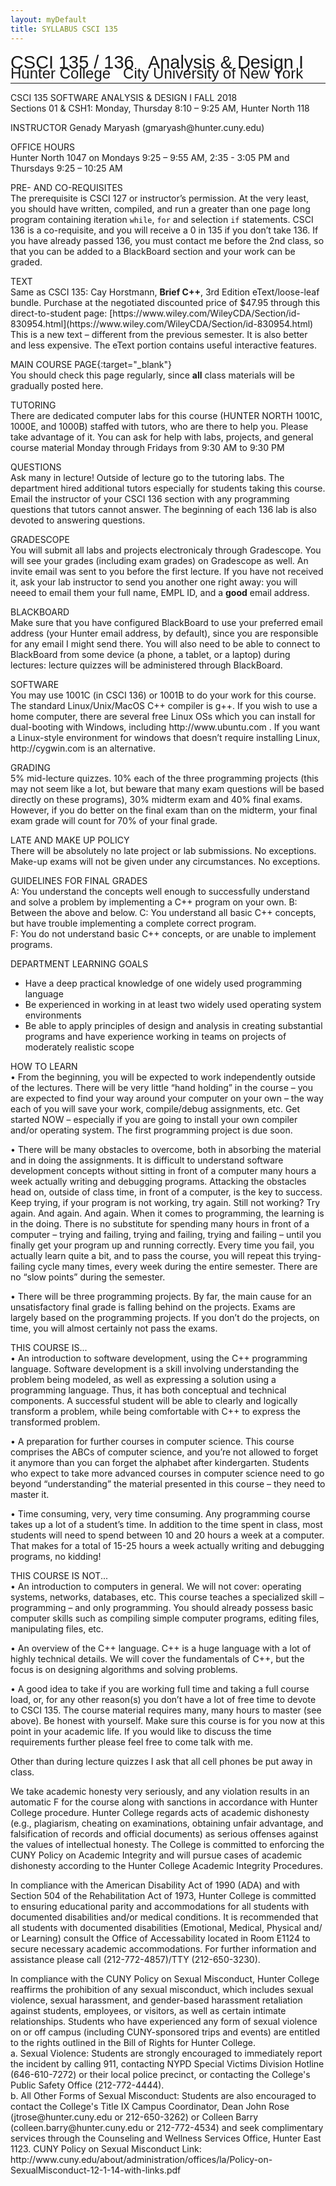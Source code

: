 ```yaml
---
layout: myDefault 
title: SYLLABUS CSCI 135  
---
```


<style>  
table {
    border-collapse: collapse;
}
table, td, th {
    text-align: left;
    padding: 8px;
    padding-bottom: 6px;
    border: 1px solid #dee1e4;
}
tr:nth-child(even) {background-color: #fafafa;}
tr:nth-child(odd) {background-color: #ffffff;}
hr.style-six {
    border: 0;
    height: 0;
    border-top: 1px solid rgba(0, 0, 0, 0.1);
    border-bottom: 1px solid rgba(255, 255, 255, 0.3);
}
a:link {
    text-decoration: none;
}
a:visited {
    text-decoration: none;
    color: blue;
}
a:hover {
    text-decoration: none;
}
a:active {
    text-decoration: none;
}
</style>
  
[<span style="font-family:Arial; font-size:28.9px">CSCI 135 / 136 &nbsp; Analysis & Design I</span><br/>
<span style="line-height:0.1; font-family:Arial; font-size:24px">Hunter College &nbsp; City University of New York</span>](2018_fall.html)   
  
---  	
CSCI 135 SOFTWARE ANALYSIS & DESIGN I FALL 2018  
Sections 01 & CSH1: Monday, Thursday 8:10 – 9:25 AM, Hunter North 118  

INSTRUCTOR Genady Maryash (gmaryash@hunter.cuny.edu)  

OFFICE HOURS  
Hunter North 1047 on Mondays 9:25 – 9:55 AM, 2:35 - 3:05 PM and Thursdays 9:25 – 10:25 AM  
  
PRE- AND CO-REQUISITES  
The prerequisite is CSCI 127 or instructor’s permission. At the very least, you should have written, compiled, and run a greater than one page long program containing iteration `while`, `for` and selection `if` statements.  CSCI 136 is a co-requisite, and you will receive a 0 in 135 if you don’t take 136. If you have already passed 136, you must contact me before the 2nd class, so that you can be added to a BlackBoard section and your work can be graded.  

TEXT  
Same as CSCI 135: Cay Horstmann, **Brief C++**, 3rd Edition eText/loose-leaf bundle. Purchase at the negotiated discounted price of $47.95 through this direct-to-student page:  [https://www.wiley.com/WileyCDA/Section/id-830954.html](https://www.wiley.com/WileyCDA/Section/id-830954.html)  
This is a new text – different from the previous semester.  It is also better and less expensive.  The eText portion contains useful interactive features.  
  
[MAIN COURSE PAGE](2018_fall.html){:target="_blank"}  
You should check this page regularly, since **all** class materials will be gradually posted here.  

TUTORING  
There are dedicated computer labs for this course (HUNTER NORTH 1001C, 1000E, and 1000B) staffed with tutors, who are there to help you.  Please take advantage of it.  You can ask for help with labs, projects, and general course material 
Monday through Fridays from 9:30 AM to 9:30 PM  

QUESTIONS  
Ask many in lecture!  Outside of lecture go to the tutoring labs.  The department hired additional tutors especially for students taking this course.  Email the instructor of your CSCI 136 section with any programming questions that tutors cannot answer.  The beginning of each 136 lab is also devoted to answering questions.  

GRADESCOPE  
You will submit all labs and projects electronicaly through Gradescope.  You will see your grades (including exam grades) on Gradescope as well.  An invite email was sent to you before the first lecture.  If you have not received it, ask your lab instructor to send you another one right away: you will neeed to email them your full name, EMPL ID, and a **good** email address.  

BLACKBOARD  
Make sure that you have configured BlackBoard to use your preferred email address (your Hunter email address, by default), since you are responsible for any email I might send there.  You will also need to be able to connect to BlackBoard from some device (a phone, a tablet, or a laptop) during lectures: lecture quizzes will be administered through BlackBoard.  

SOFTWARE  
You may use 1001C (in CSCI 136) or 1001B to do your work for this course. The standard Linux/Unix/MacOS C++ compiler is g++. If you wish to use a home computer, there are several free Linux OSs which you can install for dual-booting with Windows, including http://www.ubuntu.com . If you want a Linux-style environment for windows that doesn’t require installing Linux, http://cygwin.com is an alternative.  

GRADING  
5% mid-lecture quizzes. 10% each of the three programming projects (this may not seem like a lot, but beware that many exam questions will be based directly on these programs), 30% midterm exam and 40% final exams. However, if you do better on the final exam than on the midterm, your final exam grade will count for 70% of your final grade.  
  
LATE AND MAKE UP POLICY  
There will be absolutely no late project or lab submissions.  No exceptions.  
Make-up exams will not be given under any circumstances.  No exceptions.  
  
GUIDELINES FOR FINAL GRADES  
A: You understand the concepts well enough to successfully understand and solve a problem by implementing a C++ program on your own.
B: Between the above and below.
C: You understand all basic C++ concepts, but have trouble implementing a complete correct program.  
F: You do not understand basic C++ concepts, or are unable to implement programs.  
  
DEPARTMENT LEARNING GOALS  
- Have a deep practical knowledge of one widely used programming language  
- Be experienced in working in at least two widely used operating system environments  
- Be able to apply principles of design and analysis in creating substantial programs and have experience working
in teams on projects of moderately realistic scope  
  
HOW TO LEARN  
• From the beginning, you will be expected to work independently outside of the lectures. There will be very little “hand holding” in the course – you are expected to find your way around your computer on your own – the way each of you will save your work, compile/debug assignments, etc.  Get started NOW – especially if you are going to install your own compiler and/or operating system. The first programming project is due soon.  

• There will be many obstacles to overcome, both in absorbing the material and in doing the assignments. It is difficult to understand software development concepts without sitting in front of a computer many hours a week actually writing and debugging programs. Attacking the obstacles head on, outside of class time, in front of a computer, is the key to success. Keep trying, if your program is not working, try again. Still not working? Try again. And again. And again. When it comes to programming, the learning is in the doing. There is no substitute for spending many hours in front of a computer – trying and failing, trying and failing, trying and failing – until you finally get your program up and running correctly. Every time you fail, you actually learn quite a bit, and to pass the course, you will repeat this trying-failing cycle many times, every week during the entire semester. There are no “slow points” during the semester.  

• There will be three programming projects. By far, the main cause for an unsatisfactory final grade is falling behind on the projects. Exams are largely based on the programming projects. If you don’t do the projects, on time, you will almost certainly not pass the exams.  
  
THIS COURSE IS...  
• An introduction to software development, using the C++ programming language. Software development is a skill involving understanding the problem being modeled, as well as expressing a solution using a programming language. Thus, it has both conceptual and technical components. A successful student will be able to clearly and logically transform a problem, while being comfortable with C++ to express the transformed problem. 

• A preparation for further courses in computer science. This course comprises the ABCs of computer science, and you’re not allowed to forget it anymore than you can forget the alphabet after kindergarten. Students who expect to take more advanced courses in computer science need to go beyond “understanding” the material presented in this course – they need to master it.  

• Time consuming, very, very time consuming. Any programming course takes up a lot of a student’s time. In addition to the time spent in class, most students will need to spend between 10 and 20 hours a week at a computer. That makes for a total of 15-25 hours a week actually writing and debugging programs, no kidding!  

THIS COURSE IS NOT...  
• An introduction to computers in general. We will not cover: operating systems, networks, databases, etc. This course teaches a specialized skill – programming – and only programming. You should already possess basic computer skills such as compiling simple computer programs, editing files, manipulating files, etc.  

• An overview of the C++ language. C++ is a huge language with a lot of highly technical details. We will cover the fundamentals of C++, but the focus is on designing algorithms and solving problems.  

• A good idea to take if you are working full time and taking a full course load, or, for any other reason(s) you don’t have a lot of free time to devote to CSCI 135. The course material requires many, many hours to master (see above). Be honest with yourself. Make sure this course is for you now at this point in your academic life. If you would like to discuss the time requirements further please feel free to come talk with me.  

Other than during lecture quizzes I ask that all cell phones be put away in class. 

We take academic honesty very seriously, and any violation results in an automatic F for the course along with sanctions in accordance with Hunter College procedure. 
Hunter College regards acts of academic dishonesty (e.g., plagiarism, cheating on examinations, obtaining unfair advantage, and falsification of records and official documents) as serious offenses against the values of intellectual honesty. The College is committed to enforcing the CUNY Policy on Academic Integrity and will pursue cases of academic dishonesty according to the Hunter College Academic Integrity Procedures.  

In compliance with the American Disability Act of 1990 (ADA) and with Section 504 of the Rehabilitation Act of 1973, Hunter College is committed to ensuring educational parity and accommodations for all students with documented disabilities and/or medical conditions. It is recommended that all students with documented disabilities (Emotional, Medical, Physical and/ or Learning) consult the Office of Accessability located in Room E1124 to secure necessary academic accommodations. For further information and assistance please call (212-772-4857)/TTY (212-650-3230).  

In compliance with the CUNY Policy on Sexual Misconduct, Hunter College reaffirms the prohibition of any sexual misconduct, which includes sexual violence, sexual harassment, and gender-based harassment retaliation against students, employees, or visitors, as well as certain intimate relationships. Students who have experienced any form of sexual violence on or off campus (including CUNY-sponsored trips and events) are entitled to the rights outlined in the Bill of Rights for Hunter College.  
a. Sexual Violence: Students are strongly encouraged to immediately report the incident by calling 911, contacting NYPD Special Victims Division Hotline (646-610-7272) or their local police precinct, or contacting the College's Public Safety Office (212-772-4444).  
b. All Other Forms of Sexual Misconduct: Students are also encouraged to contact the College's Title IX Campus Coordinator, Dean John Rose (jtrose@hunter.cuny.edu or 212-650-3262) or Colleen Barry (colleen.barry@hunter.cuny.edu or 212-772-4534) and seek complimentary services through the Counseling and Wellness Services Office, Hunter East 1123. CUNY Policy on Sexual Misconduct Link:
http://www.cuny.edu/about/administration/offices/la/Policy-on-SexualMisconduct-12-1-14-with-links.pdf  



